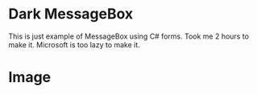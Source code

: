 # Dark MessageBox
This is just example of MessageBox using C# forms. Took me 2 hours to make it. Microsoft is too lazy to make it.

# Image
